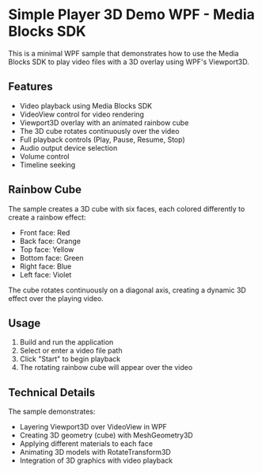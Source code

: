 # Simple Player 3D Demo WPF - Media Blocks SDK

This is a minimal WPF sample that demonstrates how to use the Media Blocks SDK to play video files with a 3D overlay using WPF's Viewport3D.

## Features

- Video playback using Media Blocks SDK
- VideoView control for video rendering
- Viewport3D overlay with an animated rainbow cube
- The 3D cube rotates continuously over the video
- Full playback controls (Play, Pause, Resume, Stop)
- Audio output device selection
- Volume control
- Timeline seeking

## Rainbow Cube

The sample creates a 3D cube with six faces, each colored differently to create a rainbow effect:

- Front face: Red
- Back face: Orange
- Top face: Yellow
- Bottom face: Green
- Right face: Blue
- Left face: Violet

The cube rotates continuously on a diagonal axis, creating a dynamic 3D effect over the playing video.

## Usage

1. Build and run the application
2. Select or enter a video file path
3. Click "Start" to begin playback
4. The rotating rainbow cube will appear over the video

## Technical Details

The sample demonstrates:

- Layering Viewport3D over VideoView in WPF
- Creating 3D geometry (cube) with MeshGeometry3D
- Applying different materials to each face
- Animating 3D models with RotateTransform3D
- Integration of 3D graphics with video playback
